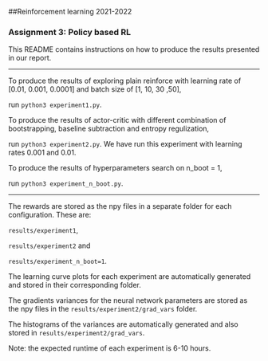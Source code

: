 ##Reinforcement learning 2021-2022
### Assignment 3: Policy based RL

This README contains instructions on how to produce the results presented in our report.

----------------------------------------------------------------------------------------
To produce the results of exploring plain reinforce with learning rate of [0.01, 0.001, 0.0001] and batch size of [1, 10, 30 ,50],

run `python3 experiment1.py`.


To produce the results of actor-critic with different combination of bootstrapping, baseline subtraction and entropy regulization,

run `python3 experiment2.py`. We have run this experiment with learning rates 0.001 and 0.01.


To produce the results of hyperparameters search on n_boot = 1,

run `python3 experiment_n_boot.py`.

------------------------------------------------------------------------------------------


The rewards are stored as the npy files in a separate folder for each configuration. These are:

`results/experiment1`,

`results/experiment2` and

`results/experiment_n_boot=1`.

The learning curve plots for each experiment are automatically generated and stored in their corresponding folder.

The gradients variances for the neural network parameters are stored as the npy files in the `results/experiment2/grad_vars` folder.

The histograms of the variances are automatically generated and also stored in `results/experiment2/grad_vars`.



Note: the expected runtime of each experiment is 6-10 hours.
